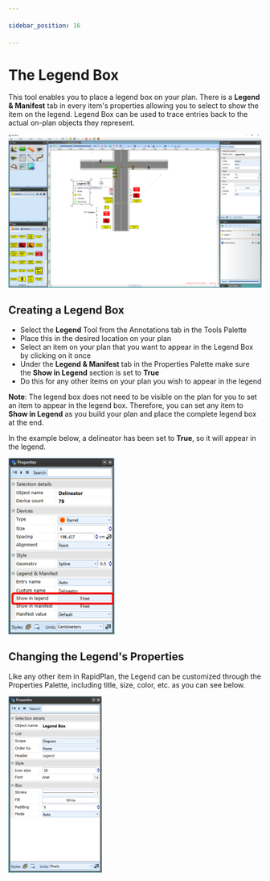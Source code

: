 ```yaml
---

sidebar_position: 16

---
```

# The Legend Box 

This tool enables you to place a legend box on your plan. There is a **Legend & Manifest** tab in every item's properties allowing you to select to show the item on the legend. Legend Box can be used to trace entries back to the actual on-plan objects they represent.

![Legend_box](./assets/Legend_box.png)

## Creating a Legend Box

 - Select the **Legend** Tool from the Annotations tab in the Tools Palette
 - Place this in the desired location on your plan
 - Select an item on your plan that you want to appear in the Legend Box by clicking on it once
 - Under the **Legend & Manifest** tab in the Properties Palette make sure the **Show in Legend** section is set to **True**
 - Do this for any other items on your plan you wish to appear in the legend

**Note**: The legend box does not need to be visible on the plan for you to set an item to appear in the legend box. Therefore, you can set any item to **Show in Legend** as you build your plan and place the complete legend box at the end.

In the example below, a delineator has been set to **True**, so it will appear in the legend.

![Setting_a_Delineator_to_Appear_in_the_Legend](./assets/Setting_a_Delineator_to_Appear_in_the_Legend.png)

## Changing the Legend's Properties 

Like any other item in RapidPlan, the Legend can be customized through the Properties Palette, including title, size, color, etc. as you can see below.

![Legend_Box_Properties](./assets/Legend_Box_Properties.png)
